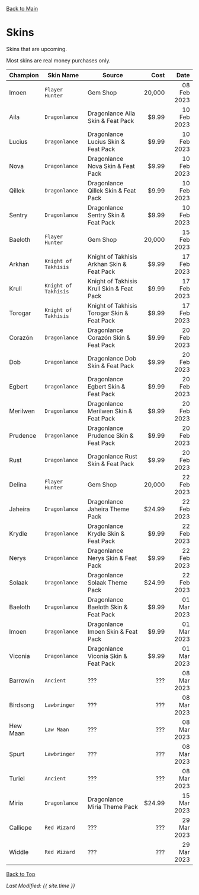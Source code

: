 [Back to Main](index.md)

# Skins

Skins that are upcoming.

Most skins are real money purchases only.

| Champion | Skin Name | Source | Cost | Date |
|---|---|---|--:|--:|
| Imoen | `Flayer Hunter` | Gem Shop | 20,000 | 08 Feb 2023 |
| Aila | `Dragonlance` | Dragonlance Aila Skin & Feat Pack | $9.99 | 10 Feb 2023 |
| Lucius | `Dragonlance` | Dragonlance Lucius Skin & Feat Pack | $9.99 | 10 Feb 2023 |
| Nova | `Dragonlance` | Dragonlance Nova Skin & Feat Pack | $9.99 | 10 Feb 2023 |
| Qillek | `Dragonlance` | Dragonlance Qillek Skin & Feat Pack | $9.99 | 10 Feb 2023 |
| Sentry | `Dragonlance` | Dragonlance Sentry Skin & Feat Pack | $9.99 | 10 Feb 2023 |
| Baeloth | `Flayer Hunter` | Gem Shop | 20,000 | 15 Feb 2023 |
| Arkhan | `Knight of Takhisis` | Knight of Takhisis Arkhan Skin & Feat Pack | $9.99 | 17 Feb 2023 |
| Krull | `Knight of Takhisis` | Knight of Takhisis Krull Skin & Feat Pack | $9.99 | 17 Feb 2023 |
| Torogar | `Knight of Takhisis` | Knight of Takhisis Torogar Skin & Feat Pack | $9.99 | 17 Feb 2023 |
| Corazón | `Dragonlance` | Dragonlance Corazón Skin & Feat Pack | $9.99 | 20 Feb 2023 |
| Dob | `Dragonlance` | Dragonlance Dob Skin & Feat Pack | $9.99 | 20 Feb 2023 |
| Egbert | `Dragonlance` | Dragonlance Egbert Skin & Feat Pack | $9.99 | 20 Feb 2023 |
| Merilwen | `Dragonlance` | Dragonlance Merilwen Skin & Feat Pack | $9.99 | 20 Feb 2023 |
| Prudence | `Dragonlance` | Dragonlance Prudence Skin & Feat Pack | $9.99 | 20 Feb 2023 |
| Rust | `Dragonlance` | Dragonlance Rust Skin & Feat Pack | $9.99 | 20 Feb 2023 |
| Delina | `Flayer Hunter` | Gem Shop | 20,000 | 22 Feb 2023 |
| Jaheira | `Dragonlance` | Dragonlance Jaheira Theme Pack | $24.99 | 22 Feb 2023 |
| Krydle | `Dragonlance` | Dragonlance Krydle Skin & Feat Pack | $9.99 | 22 Feb 2023 |
| Nerys | `Dragonlance` | Dragonlance Nerys Skin & Feat Pack | $9.99 | 22 Feb 2023 |
| Solaak | `Dragonlance` | Dragonlance Solaak Theme Pack | $24.99 | 22 Feb 2023 |
| Baeloth | `Dragonlance` | Dragonlance Baeloth Skin & Feat Pack | $9.99 | 01 Mar 2023 |
| Imoen | `Dragonlance` | Dragonlance Imoen Skin & Feat Pack | $9.99 | 01 Mar 2023 |
| Viconia | `Dragonlance` | Dragonlance Viconia Skin & Feat Pack | $9.99 | 01 Mar 2023 |
| Barrowin | `Ancient` | ??? | ??? | 08 Mar 2023 |
| Birdsong | `Lawbringer` | ??? | ??? | 08 Mar 2023 |
| Hew Maan | `Law Maan` | ??? | ??? | 08 Mar 2023 |
| Spurt | `Lawbringer` | ??? | ??? | 08 Mar 2023 |
| Turiel | `Ancient` | ??? | ??? | 08 Mar 2023 |
| Miria | `Dragonlance` | Dragonlance Miria Theme Pack | $24.99 | 15 Mar 2023 |
| Calliope | `Red Wizard` | ??? | ??? | 29 Mar 2023 |
| Widdle | `Red Wizard` | ??? | ??? | 29 Mar 2023 |

[Back to Top](#top)

*Last Modified: {{ site.time }}*